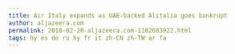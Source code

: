 ```yaml
---
title: Air Italy expands as UAE-backed Alitalia goes bankrupt
author: aljazeera.com
permalink: 2018-02-20-aljazeera.com-1182683922.html
tags: hy es de ru hy fr it zh-CN zh-TW ar fa
---
```


